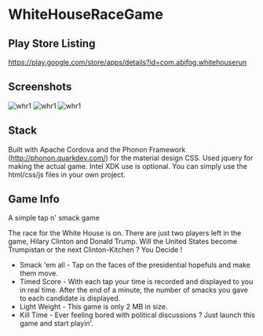 # WhiteHouseRaceGame

## Play Store Listing
https://play.google.com/store/apps/details?id=com.abifog.whitehouserun

## Screenshots
![whr1](https://lh3.googleusercontent.com/OpIwcFimn90BmGu8bLrwoZS7ASToour76Mgra6QF4Pj8qmKl0iDzx8zD6mg4yECLCL4=h310-rw)
![whr1](https://lh3.googleusercontent.com/R0xPBADzqOLMGSY4nm3rlIbcSJIELlw3QJCj9VbJyDzIYK0Hg-lb4F0ibL8pF-U3bQ=h310-rw)
![whr1](https://lh3.googleusercontent.com/j-2RAJkwzuYqw5QTW-GwOXUEEsp3bSlpoH6PffdmZ40VxXv8VlkmGCeSb4mDxyREe1o=h310-rw)


## Stack
Built with Apache Cordova and the Phonon Framework (http://phonon.quarkdev.com/) for the material design CSS. Used jquery for making the actual game. 
Intel XDK use is optional. You can simply use the html/css/js files in your own project.

## Game Info
A simple tap n' smack game


The race for the White House is on. There are just two players left in the game, Hilary Clinton and Donald Trump. Will the United States become Trumpistan or the next Clinton-Kitchen ? You Decide !



+ Smack 'em all - Tap on the faces of the presidential hopefuls and make them move. 
+ Timed Score - With each tap your time is recorded and displayed to you in real time. After the end of a minute, the number of smacks you gave to each candidate is displayed. 
+ Light Weight - This game is only 2 MB in size. 
+ Kill Time - Ever feeling bored with political discussions ? Just launch this game and start playin'. 
